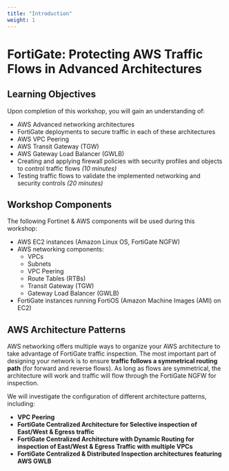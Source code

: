 ```yaml
---
title: "Introduction"
weight: 1
---
```


# FortiGate: Protecting AWS Traffic Flows in Advanced Architectures

## Learning Objectives

Upon completion of this workshop, you will gain an understanding of:
  
  * AWS Advanced networking architectures
  * FortiGate deployments to secure traffic in each of these architectures
  * AWS VPC Peering
  * AWS Transit Gateway (TGW)
  * AWS Gateway Load Balancer (GWLB)
  * Creating and applying firewall policies with security profiles and objects to control traffic flows *(10 minutes)*
  * Testing traffic flows to validate the implemented networking and security controls *(20 minutes)*

## Workshop Components

The following Fortinet & AWS components will be used during this workshop:

  * AWS EC2 instances (Amazon Linux OS, FortiGate NGFW)
  * AWS networking components:
    * VPCs
    * Subnets
    * VPC Peering
    * Route Tables (RTBs)
    * Transit Gateway (TGW)
    * Gateway Load Balancer (GWLB)
  * FortiGate instances running FortiOS (Amazon Machine Images (AMI) on EC2)

## AWS Architecture Patterns

AWS networking offers multiple ways to organize your AWS architecture to take advantage of FortiGate traffic inspection. The most important part of designing your network is to ensure **traffic follows a symmetrical routing path** (for forward and reverse flows). As long as flows are symmetrical, the architecture will work and traffic will flow through the FortiGate NGFW for inspection.
  
We will investigate the configuration of different architecture patterns, including:  

  * **VPC Peering**  
  * **FortiGate Centralized Architecture for Selective inspection of East/West & Egress traffic**
  * **FortiGate Centralized Architecture with Dynamic Routing for inspection of East/West & Egress Traffic with multiple VPCs**
  * **FortiGate Centralized & Distributed Inspection architectures featuring AWS GWLB**
